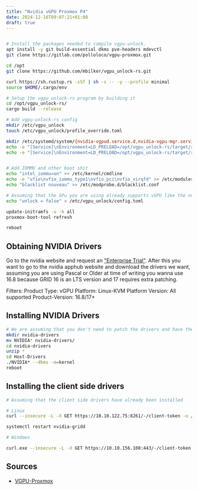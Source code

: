 ```yaml
---
title: "Nvidia vGPU Proxmox P4"
date: 2024-12-16T09:07:21+01:00
draft: true
---
```


```bash

# Install the packages needed to compile vgpu-unlock.
apt install -y git build-essential dkms pve-headers mdevctl
git clone https://gitlab.com/polloloco/vgpu-proxmox.git

cd /opt
git clone https://github.com/mbilker/vgpu_unlock-rs.git

curl https://sh.rustup.rs -sSf | sh -s -- -y --profile minimal
source $HOME/.cargo/env

# Setup the vgpu_unlock-rs program by building it
cd /opt/vgpu_unlock-rs/
cargo build --release

# Add vgpu-unlock-rs config
mkdir /etc/vgpu_unlock
touch /etc/vgpu_unlock/profile_override.toml

mkdir /etc/systemd/system/{nvidia-vgpud.service.d,nvidia-vgpu-mgr.service.d}
echo -e "[Service]\nEnvironment=LD_PRELOAD=/opt/vgpu_unlock-rs/target/release/libvgpu_unlock_rs.so" > /etc/systemd/system/nvidia-vgpud.service.d/vgpu_unlock.conf
echo -e "[Service]\nEnvironment=LD_PRELOAD=/opt/vgpu_unlock-rs/target/release/libvgpu_unlock_rs.so" > /etc/systemd/system/nvidia-vgpu-mgr.service.d/vgpu_unlock.conf


# Add IOMMU and other boot shit
echo "intel_iommu=on" >> /etc/kernel/cmdline
echo -e "vfio\nvfio_iommu_type1\nvfio_pci\nvfio_virqfd" >> /etc/modules
echo "blacklist nouveau" >> /etc/modprobe.d/blacklist.conf

# Assuming that the GPu you are using already supports vGPU like the nvidia p4, this will disable the unlocking which can prevent certain issues.
echo "unlock = false" > /etc/vgpu_unlock/config.toml

update-initramfs -u -k all
proxmox-boot-tool refresh

reboot
```

## Obtaining NVIDIA Drivers

Go to the nvidia website and request an ["Enterprise Trial"](https://www.nvidia.com/en-us/data-center/resources/vgpu-evaluation/). After this you want to go to the nvidia apphub website and download the drivers we want, assuming you are using Pascal or Older at time of writing you wanna use 16.8 because GRID 16 is an LTS version and 17 requires extra patching.

Filters:
Product Type: vGPU
Platform: Linux-KVM
Platform Version: All supported
Product-Version: 16.8/17+

## Installing NVIDIA Drivers

```bash
# We are assuming that you don't need to patch the drivers and have the zip file in you're home directory.
mkdir nvidia-drivers
mv NVIDIA* nvidia-drivers/
cd nvidia-drivers
unzip *
cd Host-Drivers
./NVIDIA* --dkms -m=kernel
reboot
```

## Installing the client side drivers

```bash
# Assuming that the client side drivers have already been installed

# Linux
curl --insecure -L -X GET https://10.10.122.75:8261/-/client-token -o /etc/nvidia/ClientConfigToken/client_configuration_token_$(date '+%d-%m-%Y-%H-%M-%S').tok

systemctl restart nvidia-gridd

# Windows

curl.exe --insecure -L -X GET https://10.10.156.108:443/-/client-token -o "C:\Program Files\NVIDIA Corporation\vGPU Licensing\ClientConfigToken\client_configuration_token_$($(Get-Date).tostring('dd-MM-yy-hh-mm-ss')).tok"

```

## Sources

- [VGPU-Proxmox](https://gitlab.com/polloloco/vgpu-proxmox)

```

```
